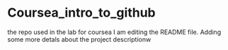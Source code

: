 # Coursea_intro_to_github
the repo used in the lab for coursea
I am editing the README file. Adding some more detals about the project descriptionw
